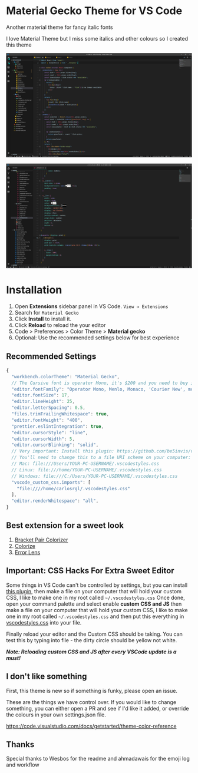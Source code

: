 # Material Gecko Theme for VS Code

Another material theme for fancy italic fonts

I love Material Theme but I miss some italics and other colours so I created this theme

![Preview](https://raw.githubusercontent.com/CarlosRGL/material-gecko-vscode/master/images/gecko1.png)

![Preview](https://raw.githubusercontent.com/CarlosRGL/material-gecko-vscode/master/images/gecko2.png)

# Installation

1. Open **Extensions** sidebar panel in VS Code. `View → Extensions`
2. Search for `Material Gecko`
3. Click **Install** to install it.
4. Click **Reload** to reload the your editor
5. Code > Preferences > Color Theme > **Material gecko**
6. Optional: Use the recommended settings below for best experience

## Recommended Settings

```js
{
  "workbench.colorTheme": "Material Gecko",
  // The Cursive font is operator Mono, it's $200 and you need to buy it to get the cursive (dank mono is cheaper also)
  "editor.fontFamily": "Operator Mono, Menlo, Monaco, 'Courier New', monospace",
  "editor.fontSize": 17,
  "editor.lineHeight": 25,
  "editor.letterSpacing": 0.5,
  "files.trimTrailingWhitespace": true,
  "editor.fontWeight": "400",
  "prettier.eslintIntegration": true,
  "editor.cursorStyle": "line",
  "editor.cursorWidth": 5,
  "editor.cursorBlinking": "solid",
  // Very important: Install this plugin: https://github.com/be5invis/vscode-custom-css
  // You'll need to change this to a file URI scheme on your computer: https://en.wikipedia.org/wiki/File_URI_scheme
  // Mac: file:///Users/YOUR-PC-USERNAME/.vscodestyles.css
  // Linux: file:///home/YOUR-PC-USERNAME/.vscodestyles.css
  // Windows: file:///C:/Users/YOUR-PC-USERNAME/.vscodestyles.css
  "vscode_custom_css.imports": [
    "file:////home/carlosrgl/.vscodestyles.css"
  ],
  "editor.renderWhitespace": "all",
}
```

## Best extension for a sweet look

1. [Bracket Pair Colorizer](https://marketplace.visualstudio.com/items?itemName=CoenraadS.bracket-pair-colorizer)
2. [Colorize](https://marketplace.visualstudio.com/items?itemName=kamikillerto.vscode-colorize)
3. [Error Lens](https://github.com/phindle/error-lens)

## Important: CSS Hacks For Extra Sweet Editor

Some things in VS Code can't be controlled by settings, but you can install [this plugin](https://github.com/be5invis/vscode-custom-css), then make a file on your computer that will hold your custom CSS, I like to make one in my root called `~/.vscodestyles.css`
Once done, open your command palette and select enable **custom CSS and JS** then make a file on your computer that will hold your custom CSS, I like to make one in my root called `~/.vscodestyles.css` and then put this everything in [vscodestyles.css](./vscodestyles.css) into your file.

Finally reload your editor and the Custom CSS should be taking. You can test this by typing into file - the dirty circle should be yellow not white.

**_Note: Reloading custom CSS and JS after every VSCode update is a must!_**

## I don't like something

First, this theme is new so if something is funky, please open an issue.

These are the things we have control over. If you would like to change something, you can either open a PR and see if I'd like it added, or override the colours in your own settings.json file.

https://code.visualstudio.com/docs/getstarted/theme-color-reference

## Thanks

Special thanks to Wesbos for the readme and ahmadawais for the emoji log and workflow
